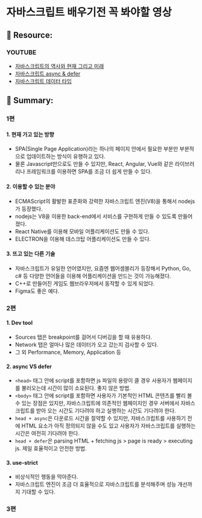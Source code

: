 # 자바스크립트 배우기전 꼭 봐야할 영상

## 🔗 Resource:

### YOUTUBE

-   [자바스크립트의 역사와 현재 그리고 미래](https://www.youtube.com/watch?v=wcsVjmHrUQg&t=8s)
-   [자바스크립트 async & defer](https://www.youtube.com/watch?v=tJieVCgGzhs)
-   [자바스크립트 데이터 타입](https://www.youtube.com/watch?v=OCCpGh4ujb8)

## 📝 Summary:
### 1편
#### 1. 현재 가고 있는 방향
- SPA(Single Page Application)라는 하나의 페이지 안에서 필요한 부분만 부분적으로 업데이트하는 방식이 유행하고 있다.
- 물론 Javascript만으로도 만들 수 있지만, React, Angular, Vue와 같은 라이브러리나 프레임워크를 이용하면 SPA를 조금 더 쉽게 만들 수 있다.

#### 2. 이용할 수 있는 분야
- ECMAScript의 활발한 표준화와 강력한 자바스크립트 엔진(V8)을 통해서 nodejs가 등장했다.
- nodejs는 V8을 이용한 back-end에서 서비스를 구현하게 만들 수 있도록 만들어졌다.
- React Native를 이용해 모바일 어플리케이션도 만들 수 있다.
- ELECTRON을 이용해 데스크탑 어플리케이션도 만들 수 있다.

#### 3. 뜨고 있는 다른 기술
- 자바스크립트가 유일한 언어였지만, 요즘엔 웹어셈블리가 등장해서 Python, Go, c# 등 다양한 언어들을 이용해 어플리케이션을 만드는 것이 가능해졌다.
- C++로 만들어진 게임도 웹브라우저에서 동작할 수 있게 되었다.
- Figma도 좋은 예다.

### 2편
#### 1. Dev tool
- Sources 탭은 breakpoint를 걸어서 디버깅을 할 때 유용하다.
- Network 탭은 얼마나 많은 데이터가 오고 갔는지 검사할 수 있다.
- 그 외 Performance, Memory, Application 등

#### 2. async VS defer
- `<head>` 태그 안에 script를 포함하면 js 파일의 용량이 클 경우 사용자가 웹페이지를 불러오는데 시간이 많이 소요된다. 좋지 않은 방법.
- `<body>` 태그 안에 script를 포함하면 사용자가 기본적인 HTML 콘텐츠를 빨리 볼 수 있는 장점은 있지만, 자바스크립트에 의존적인 웹페이지인 경우 서버에서 자바스크립트를 받아 오는 시간도 기다려야 하고 실행하는 시간도 기다려야 한다.
- `head + async`은 다운로드 시간을 절약할 수 있지만, 자바스크립트를 사용하기 전에 HTML 요소가 아직 정의되지 않을 수도 있고 사용자가 자바스크립트를 실행하는 시간은 여전히 기다려야 한다.
- `head + defer`은 parsing HTML + fetching js > page is ready > executing js. 제일 효율적이고 안전한 방법.

#### 3. use-strict
- 비상식적인 행동을 막아준다.
- 자바스크립트 엔진이 조금 더 효율적으로 자바스크립트를 분석해주며 성능 개선까지 기대할 수 있다.

### 3편
